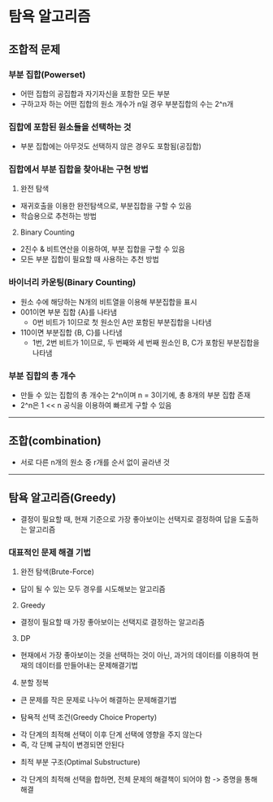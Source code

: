 # 탐욕 알고리즘 
## 조합적 문제
### 부분 집합(Powerset)
- 어떤 집합의 공집합과 자기자신을 포함한 모든 부분
- 구하고자 하는 어떤 집합의 원소 개수가 n일 경우 부분집합의 수는 2^n개

### 집합에 포함된 원소들을 선택하는 것
- 부분 집합에는 아무것도 선택하지 않은 경우도 포함됨(공집합)

### 집합에서 부분 집합을 찾아내는 구현 방법
1. 완전 탐색
  - 재귀호출을 이용한 완전탐색으로, 부분집합을 구할 수 있음
  - 학습용으로 추천하는 방법

2. Binary Counting
  - 2진수 & 비트연산을 이용하여, 부분 집합을 구할 수 있음
  - 모든 부분 집합이 필요할 때 사용하는 추천 방법


### 바이너리 카운팅(Binary Counting)
- 원소 수에 해당하는 N개의 비트열을 이용해 부분집합을 표시
- 001이면 부분 집합 {A}를 나타냄
  - 0번 비트가 1이므로 첫 원소인 A만 포함된 부분집합을 나타냄
- 110이면 부분집합 {B, C}를 나타냄
  - 1번, 2번 비트가 1이므로, 두 번째와 세 번째 원소인 B, C가 포함된 부분집합을 나타냄

### 부분 집합의 총 개수
- 만들 수 있는 집합의 총 개수는 2^n이며 n = 3이기에, 총 8개의 부분 집합 존재
- 2^n은 1 << n 공식을 이용하여 빠르게 구할 수 있음

---

## 조합(combination)
- 서로 다른 n개의 원소 중 r개를 순서 없이 골라낸 것

---

## 탐욕 알고리즘(Greedy)
- 결정이 필요할 때, 현재 기준으로 가장 좋아보이는 선택지로 결정하여 답을 도출하는 알고리즘 

### 대표적인 문제 해결 기법
1. 완전 탐색(Brute-Force)
  - 답이 될 수 있는 모두 경우를 시도해보는 알고리즘

2. Greedy
  - 결정이 필요할 때 가장 좋아보이는 선택지로 결정하는 알고리즘

3. DP
  - 현재에서 가장 좋아보이는 것을 선택하는 것이 아닌, 과거의 데이터를 이용하여 현재의 데이터를 만들어내는 문제해결기법

4. 분할 정복
  - 큰 문제를 작은 문제로 나누어 해결하는 문제해결기법

* 탐욕적 선택 조건(Greedy Choice Property)
- 각 단계의 최적해 선택이 이후 단계 선택에 영향을 주지 않는다
- 즉, 각 단꼐 규칙이 변경되면 안된다

* 최적 부분 구조(Optimal Substructure)
- 각 단계의 최적해 선택을 합하면, 전체 문제의 해결책이 되어야 함 
  -> 증명을 통해 해결

  
